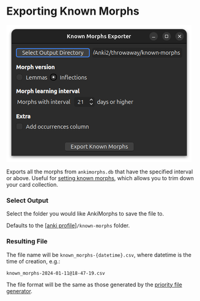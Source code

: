 # Exporting Known Morphs

![known-morphs-exporter.png](../../img/known-morphs-exporter.png)

Exports all the morphs from `ankimorphs.db` that have the specified interval or above. Useful
for [setting known morphs](../setup/setting-known-morphs.md), which allows you to trim down your card collection.

### Select Output

Select the folder you would like AnkiMorphs to save the file to.

Defaults to the [[anki profile](../glossary.md#profile-folder)]`/known-morphs` folder.

### Resulting File

The file name will be `known_morphs-{datetime}.csv`, where datetime is the time of creation, e.g.:

```
known_morphs-2024-01-11@18-47-19.csv
```
The file format will be the same as those generated by the [priority file generator](generators/frequency-file-generator.md).

